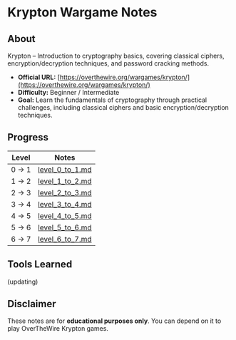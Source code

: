# Krypton Wargame Notes

## About
Krypton – Introduction to cryptography basics, covering classical ciphers, encryption/decryption techniques, and password cracking methods.

- **Official URL:** [https://overthewire.org/wargames/krypton/](https://overthewire.org/wargames/krypton/)
- **Difficulty:** Beginner / Intermediate
- **Goal:** Learn the fundamentals of cryptography through practical challenges, including classical ciphers and basic encryption/decryption techniques.

## Progress
| Level  | Notes |
|--------|--------|
| 0 → 1  | [level_0_to_1.md](./level_0_to_1.md)   |
| 1 → 2  | [level_1_to_2.md](./level_1_to_2.md)   |
| 2 → 3  | [level_2_to_3.md](./level_2_to_3.md)   |
| 3 → 4  | [level_3_to_4.md](./level_3_to_4.md)   |
| 4 → 5  | [level_4_to_5.md](./level_4_to_5.md)   |
| 5 → 6  | [level_5_to_6.md](./level_5_to_6.md)   |
| 6 → 7  | [level_6_to_7.md](./level_6_to_7.md)   |

## Tools Learned
(updating)

## Disclaimer
These notes are for **educational purposes only**. You can depend on it to play OverTheWire Krypton games.